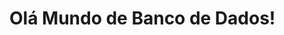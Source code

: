 <h1> Olá Mundo de Banco de Dados! </h1>

<img href="https://solvimm.com/wp-content/uploads/2019/11/Destacada_Qual_tipo_de_Banco_de_Dados_utilizar.png" widht="100%"> 